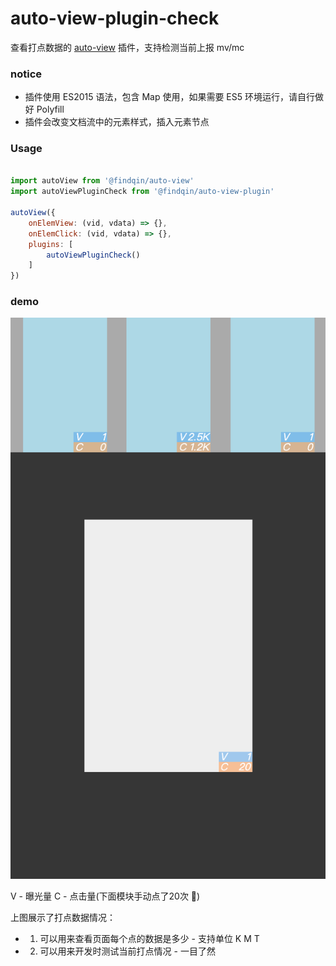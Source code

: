 # auto-view-plugin-check   
查看打点数据的 [auto-view](https://github.com/find-qin/auto-view) 插件，支持检测当前上报 mv/mc

### notice  
- 插件使用 ES2015 语法，包含 Map 使用，如果需要 ES5 环境运行，请自行做好 Polyfill
- 插件会改变文档流中的元素样式，插入元素节点

### Usage
``` javascript

import autoView from '@findqin/auto-view'
import autoViewPluginCheck from '@findqin/auto-view-plugin'

autoView({
    onElemView: (vid, vdata) => {},
    onElemClick: (vid, vdata) => {},
    plugins: [
        autoViewPluginCheck()
    ]
})
```

### demo

![demo](docs/pic/demo.png)

V - 曝光量
C - 点击量(下面模块手动点了20次 🙂)

上图展示了打点数据情况：  
- 1. 可以用来查看页面每个点的数据是多少 - 支持单位 K M T
- 2. 可以用来开发时测试当前打点情况 - 一目了然
